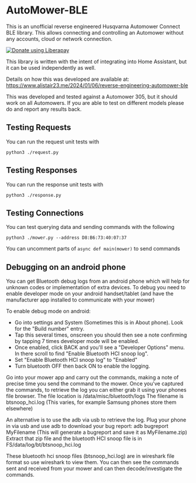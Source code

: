 # AutoMower-BLE

This is an unofficial reverse engineered Husqvarna Automower Connect BLE library. This allows connecting and controlling an Automower without any accounts, cloud or network connection.

<noscript><a href="https://liberapay.com/alistair23/donate"><img alt="Donate using Liberapay" src="https://liberapay.com/assets/widgets/donate.svg"></a></noscript>

This library is written with the intent of integrating into Home Assistant, but it can be used independently as well.

Details on how this was developed are available at: https://www.alistair23.me/2024/01/06/reverse-engineering-automower-ble

This was developed and tested against a Automower 305, but it should work on all Automowers. If you are able to test on different models please do and report any results back.

## Testing Requests

You can run the request unit tests with

```shell
python3 ./request.py
```

## Testing Responses

You can run the response unit tests with

```shell
python3 ./response.py
```
## Testing Connections

You can test querying data and sending commands with the following

```shell
python3 ./mower.py --address D8:B6:73:40:07:37
```

You can uncomment parts of `async def main(mower)` to send commands

## Debugging on an android phone

You can get Bluetooth debug logs from an android phone which will help for unknown codes
or implementation of extra devices. To debug you need to enable developer mode on your
android handset/tablet (and have the manufacturer app installed to communicate with your mower)

To enable debug mode on android:

* Go into settings and System (Sometimes this is in About phone). Look for the "Build  number" entry.
* Tap this several times, onscreen you should then see a note confirming by tapping 7 times developer mode will be enabled.
* Once enabled, click BACK and you'll see a "Developer Options" menu. In there scroll to find "Enable Bluetooth HCI snoop log".
* Set "Enable Bluetooth HCI snoop log" to "Enabled"
* Turn bluetooth OFF then back ON to enable the logging.

Go into your mower app and carry out the commands, making a note of precise time you send the command to the mower.
Once you've captured the commands, to retrieve the log you can either grab it using your phones file browser.
The file location is /data/misc/bluetooth/logs
The filename is btsnoop_hci.log
(This varies, for example Samsung phones store them elsewhere)

An alternative is to use the adb via usb to retrieve the log. Plug your phone in via usb and use adb to download your
bug report:
  adb bugreport MyFilename
(This will generate a bugreport and save it as MyFilename.zip)
Extract that zip file and the bluetooth HCI snoop file is in FS/data/log/bt/btsnoop_hci.log

These bluetooth hci snoop files (btsnoop_hci.log) are in wireshark file format so use wireshark to view them.
You can then see the commands sent and received from your mower and can then decode/investigate the commands.


